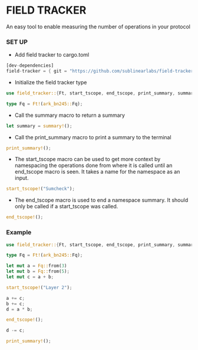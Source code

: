 # FIELD TRACKER

An easy tool to enable measuring the number of operations in your protocol

### SET UP

 - Add field tracker to cargo.toml

```rust
[dev-dependencies]
field-tracker = { git = "https://github.com/sublinearlabs/field-tracker", branch = "main" }
```

- Initialize the field tracker type
```rust
use field_tracker::{Ft, start_tscope, end_tscope, print_summary, summary};

type Fq = Ft!(ark_bn245::Fq);
```

- Call the summary macro to return a summary

```rust
let summary = summary!();
```

- Call the print_summary macro to print a summary to the terminal

```rust
print_summary!();
```

- The start_tscope macro can be used to get more context by namespacing the operations done from where it is called until an end_tscope macro is seen. It takes a name for the namespace as an input.

```rust
start_tscope!("Sumcheck");
```

- The end_tscope macro is used to end a namespace summary. It should only be called if a start_tscope was called.
```rust
end_tscope!();
```


### Example
```rust
use field_tracker::{Ft, start_tscope, end_tscope, print_summary, summary};

type Fq = Ft!(ark_bn245::Fq);

let mut a = Fq::from(3)
let mut b = Fq::from(5);
let mut c = a + b;

start_tscope!("Layer 2");

a += c;
b += c;
d = a * b;

end_tscope!();

d -= c;

print_summary!();
```
